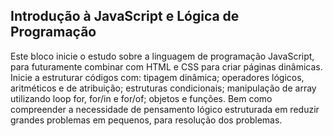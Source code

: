 ## Introdução à JavaScript e Lógica de Programação

Este bloco inicie o estudo sobre a linguagem de programação JavaScript, para futuramente combinar com HTML e CSS para criar páginas dinâmicas. Inicie a estruturar códigos com: tipagem dinâmica; operadores lógicos, aritméticos e de atribuição; estruturas condicionais; manipulação de array utilizando loop for, for/in e for/of; objetos e funções. Bem como compreender a necessidade de pensamento lógico estruturada em reduzir grandes problemas em pequenos, para resolução dos problemas. 

